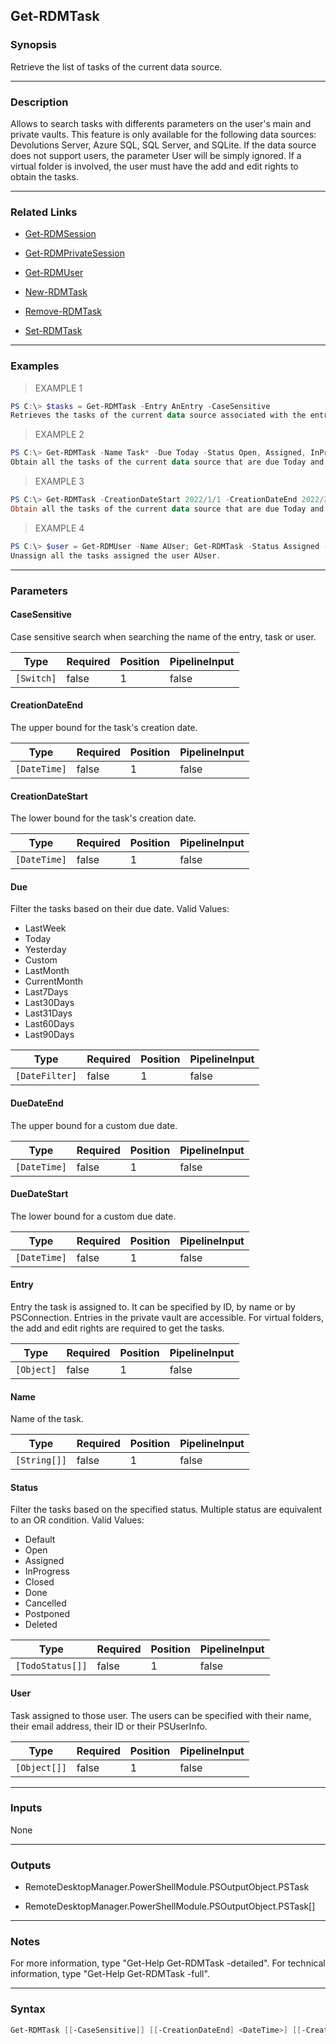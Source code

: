 Get-RDMTask
-----------

### Synopsis
Retrieve the list of tasks of the current data source.

---

### Description

Allows to search tasks with differents parameters on the user's main and private vaults. This feature is only available for the following data sources: Devolutions Server, Azure SQL, SQL Server, and SQLite. If the data source does not support users, the parameter User will be simply ignored. If a virtual folder is involved, the user must have the add and edit rights to obtain the tasks.

---

### Related Links
* [Get-RDMSession](Get-RDMSession)

* [Get-RDMPrivateSession](Get-RDMPrivateSession)

* [Get-RDMUser](Get-RDMUser)

* [New-RDMTask](New-RDMTask)

* [Remove-RDMTask](Remove-RDMTask)

* [Set-RDMTask](Set-RDMTask)

---

### Examples
> EXAMPLE 1

```PowerShell
PS C:\> $tasks = Get-RDMTask -Entry AnEntry -CaseSensitive
Retrieves the tasks of the current data source associated with the entry AnEntry (case sensitive) and stores it in the variable $tasks.
```
> EXAMPLE 2

```PowerShell
PS C:\> Get-RDMTask -Name Task* -Due Today -Status Open, Assigned, InProgress, Default
Obtain all the tasks of the current data source that are due Today and are still active.
```
> EXAMPLE 3

```PowerShell
PS C:\> Get-RDMTask -CreationDateStart 2022/1/1 -CreationDateEnd 2022/2/1 -DueDateStart 2022/2/1 -DueDateEnd 2022/3/1
Obtain all the tasks of the current data source that are due Today and are still active.
```
> EXAMPLE 4

```PowerShell
PS C:\> $user = Get-RDMUser -Name AUser; Get-RDMTask -Status Assigned -User $user | Set-RDMTask -UnassignUser
Unassign all the tasks assigned the user AUser.
```

---

### Parameters
#### **CaseSensitive**
Case sensitive search when searching the name of the entry, task or user.

|Type      |Required|Position|PipelineInput|
|----------|--------|--------|-------------|
|`[Switch]`|false   |1       |false        |

#### **CreationDateEnd**
The upper bound for the task's creation date.

|Type        |Required|Position|PipelineInput|
|------------|--------|--------|-------------|
|`[DateTime]`|false   |1       |false        |

#### **CreationDateStart**
The lower bound for the task's creation date.

|Type        |Required|Position|PipelineInput|
|------------|--------|--------|-------------|
|`[DateTime]`|false   |1       |false        |

#### **Due**
Filter the tasks based on their due date.
Valid Values:

* LastWeek
* Today
* Yesterday
* Custom
* LastMonth
* CurrentMonth
* Last7Days
* Last30Days
* Last31Days
* Last60Days
* Last90Days

|Type          |Required|Position|PipelineInput|
|--------------|--------|--------|-------------|
|`[DateFilter]`|false   |1       |false        |

#### **DueDateEnd**
The upper bound for a custom due date.

|Type        |Required|Position|PipelineInput|
|------------|--------|--------|-------------|
|`[DateTime]`|false   |1       |false        |

#### **DueDateStart**
The lower bound for a custom due date.

|Type        |Required|Position|PipelineInput|
|------------|--------|--------|-------------|
|`[DateTime]`|false   |1       |false        |

#### **Entry**
Entry the task is assigned to. It can be specified by ID, by name or by PSConnection. Entries in the private vault are accessible. For virtual folders, the add and edit rights are required to get the tasks.

|Type      |Required|Position|PipelineInput|
|----------|--------|--------|-------------|
|`[Object]`|false   |1       |false        |

#### **Name**
Name of the task.

|Type        |Required|Position|PipelineInput|
|------------|--------|--------|-------------|
|`[String[]]`|false   |1       |false        |

#### **Status**
Filter the tasks based on the specified status. Multiple status are equivalent to an OR condition.
Valid Values:

* Default
* Open
* Assigned
* InProgress
* Closed
* Done
* Cancelled
* Postponed
* Deleted

|Type            |Required|Position|PipelineInput|
|----------------|--------|--------|-------------|
|`[TodoStatus[]]`|false   |1       |false        |

#### **User**
Task assigned to those user. The users can be specified with their name, their email address, their ID or their PSUserInfo.

|Type        |Required|Position|PipelineInput|
|------------|--------|--------|-------------|
|`[Object[]]`|false   |1       |false        |

---

### Inputs
None

---

### Outputs
* RemoteDesktopManager.PowerShellModule.PSOutputObject.PSTask

* RemoteDesktopManager.PowerShellModule.PSOutputObject.PSTask[]

---

### Notes
For more information, type "Get-Help Get-RDMTask -detailed". For technical information, type "Get-Help Get-RDMTask -full".

---

### Syntax
```PowerShell
Get-RDMTask [[-CaseSensitive]] [[-CreationDateEnd] <DateTime>] [[-CreationDateStart] <DateTime>] [[-Due] <LastWeek | Today | Yesterday | Custom | LastMonth | CurrentMonth | Last7Days | Last30Days | Last31Days | Last60Days | Last90Days>] [[-DueDateEnd] <DateTime>] [[-DueDateStart] <DateTime>] [[-Entry] <Object>] [[-Name] <String[]>] [[-Status] <TodoStatus[]>] [[-User] <Object[]>] [<CommonParameters>]
```
